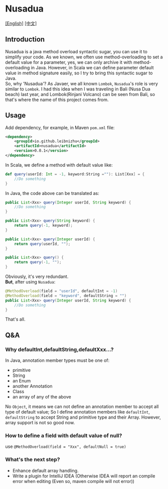 # Nusadua
[[English]](README.md)  [[中文]](README-zh.md)
## Introduction
Nusadua is a java method overload syntactic sugar, you can use it to simplify your code. As we known, we often use method-overloading to set a default value for a parameter, yes, we can only archive it with method-overloading in Java. However, in Scala we can define parameter default value in method signature easily, so I try to bring this syntactic sugar to Java.  
So, why 'Nusadua'? As Javaer, we all known `Lombok`, `Nusadua`'s role is very similar to `Lombok`. I had this idea when I was traveling in Bali (Nusa Dua beach) last year, and Lombok(Rinjani Volcano) can be seen from Bali, so that's where the name of this project comes from.

## Usage
Add dependency, for example, in Maven `pom.xml` file:  
```xml
<dependency>
    <groupId>io.github.leibnizhu</groupId>
    <artifactId>nusadua</artifactId>
    <version>0.0.1</version>
</dependency>
```
In Scala, we define a method with default value like:
```scala
def query(userId: Int = -1, keyword:String =""): List[Xxx] = {
    //Do something
}
```
In Java, the code above can be translated as:
```java
public List<Xxx> query(Integer userId, String keyword) {
    //Do something
}

public List<Xxx> query(String keyword) {
    return query(-1, keyword);
}

public List<Xxx> query(Integer userId) {
    return query(userId, "");
}

public List<Xxx> query() {
    return query(-1, "");
}
```
Obviously, it's very redundant.  
**But**, after using `Nusadua`: 
```java
@MethodOverload(field = "userId", defaultInt = -1)
@MethodOverload(field = "keyword", defaultString = "")
public List<Xxx> query(Integer userId, String keyword) {
    //Do something
}
```
That's all.  

## Q&A
### Why defaultInt,defaultString,defaultXxx...?
In Java, annotation member types must be one of:
- primitive
- String
- an Enum
- another Annotation
- Class
- an array of any of the above

No `Object`, it means we can not define an annotation member to accept all type of default value; So I define annotation members like `defaultInt`, `defaultString` to accept String and primitive type and their Array. However, array support is not so good now.
### How to define a field with default value of null?
use `@MethodOverload(field = "Xxx", defaultNull = true)`
### What's the next step?
- Enhance default array handling.
- Write a plugin for IntelliJ IDEA (Otherwise IDEA will report an compile error when editing (Even so, maven compile will not error))

